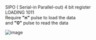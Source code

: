 SIPO ( Serial-in Parallel-out) 4 bit register <br>LOADING  1011<br>Require **"n"** pulse to load the data<br>and **"0"** pulse to read the data

![image](https://user-images.githubusercontent.com/81949971/214814137-40dd6bf9-b168-45da-90e4-ab1ade7e3e30.png)

